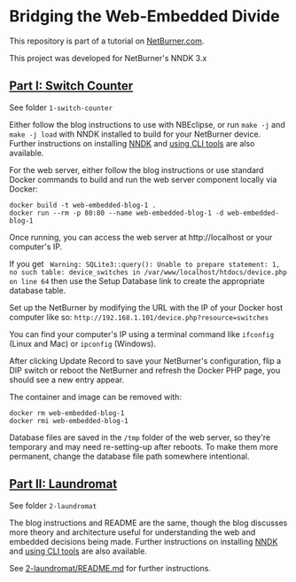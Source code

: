 # Bridging the Web-Embedded Divide
This repository is part of a tutorial on <a href="https://www.netburner.com">NetBurner.com</a>.

This project was developed for NetBurner's NNDK 3.x

## [Part I: Switch Counter](https://www.netburner.com/learn/web-embedded-divide-1-switch-counter/)

See folder `1-switch-counter`

Either follow the blog instructions to use with NBEclipse, or run `make -j` and `make -j load` with NNDK installed to build for your NetBurner device.
Further instructions on installing [NNDK](https://www.netburner.com/NBDocs/Developer/html/page_n_b_eclipse.html) and [using CLI tools](https://www.netburner.com/NBDocs/Developer/html/page_command_line_tools.html) are also available.

For the web server, either follow the blog instructions or use standard Docker commands to build and run the web server component locally via Docker:

```
docker build -t web-embedded-blog-1 .
docker run --rm -p 80:80 --name web-embedded-blog-1 -d web-embedded-blog-1
```

Once running, you can access the web server at http://localhost or your computer's IP.

If you get ` Warning: SQLite3::query(): Unable to prepare statement: 1, no such table: device_switches in /var/www/localhost/htdocs/device.php on line 64` then use the Setup Database link to create the appropriate database table.

Set up the NetBurner by modifying the URL with the IP of your Docker host computer like so:
`http://192.168.1.101/device.php?resource=switches`

You can find your computer's IP using a terminal command like `ifconfig` (Linux and Mac) or `ipconfig` (Windows).

After clicking Update Record to save your NetBurner's configuration, flip a DIP switch or reboot the NetBurner and refresh the Docker PHP page, you should see a new entry appear.

The container and image can be removed with:
```
docker rm web-embedded-blog-1
docker rmi web-embedded-blog-1
```

Database files are saved in the `/tmp` folder of the web server, so they're temporary and may need re-setting-up after reboots. To make them more permanent, change the database file path somewhere intentional.

## [Part II: Laundromat](https://www.netburner.com/learn/web-embedded-divide-2-laundromat/)

See folder `2-laundromat`

The blog instructions and README are the same, though the blog discusses more theory and architecture useful for understanding the web and embedded decisions being made.
Further instructions on installing [NNDK](https://www.netburner.com/NBDocs/Developer/html/page_n_b_eclipse.html) and [using CLI tools](https://www.netburner.com/NBDocs/Developer/html/page_command_line_tools.html) are also available. 

See [2-laundromat/README.md](2-laundromat/README.md) for further instructions.

